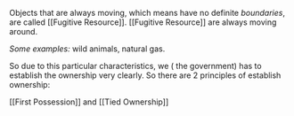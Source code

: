 Objects that are always moving, which means have no definite *boundaries*, are called [[Fugitive Resource]]. [[Fugitive Resource]] are always moving around.

*Some examples:* wild animals, natural gas.

So due to this particular characteristics, we ( the government)  has to establish the ownership very clearly. So there are 2 principles of establish ownership:

[[First Possession]] and [[Tied Ownership]]


